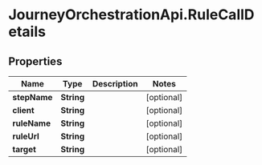 # JourneyOrchestrationApi.RuleCallDetails

## Properties

Name | Type | Description | Notes
------------ | ------------- | ------------- | -------------
**stepName** | **String** |  | [optional] 
**client** | **String** |  | [optional] 
**ruleName** | **String** |  | [optional] 
**ruleUrl** | **String** |  | [optional] 
**target** | **String** |  | [optional] 


